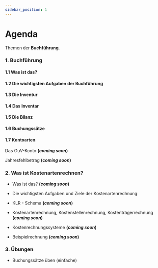 ```yaml
---
sidebar_position: 1
---
```


# Agenda

Themen der **Buchführung**.

### 1. Buchführung

#### 1.1 Was ist das?

#### 1.2 Die wichtigsten Aufgaben der Buchführung

#### 1.3 Die Inventur

#### 1.4 Das Inventar

#### 1.5 Die Bilanz

#### 1.6 Buchungssätze

#### 1.7 Kontoarten

Das GuV-Konto **(_coming soon_)**

Jahresfehlbetrag **(_coming soon_)**

### 2. Was ist Kostenartenrechnen?

- Was ist das? **(_coming soon_)**

- Die wichtigsten Aufgaben und Ziele der Kostenartenrechnung

- KLR - Schema **(_coming soon_)**

- Kostenartenrechnung, Kostenstellenrechnung, Kostenträgerrechnung **(_coming soon_)**

- Kostenrechnungssysteme **(_coming soon_)**

- Beispielrechnung **(_coming soon_)**

### 3. Übungen

- Buchungssätze üben (einfache)
